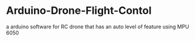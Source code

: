 # Arduino-Drone-Flight-Contol
a arduino software for RC drone that has an auto level of feature using MPU 6050
